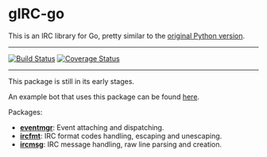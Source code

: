 # gIRC-go

This is an IRC library for Go, pretty similar to the [original Python version](https://github.com/DanielOaks/girc).

---

[![Build Status](https://travis-ci.org/DanielOaks/girc-go.svg?branch=master)](https://travis-ci.org/DanielOaks/girc-go) [![Coverage Status](https://coveralls.io/repos/DanielOaks/girc-go/badge.svg?branch=master&service=github)](https://coveralls.io/github/DanielOaks/girc-go?branch=master)

---

This package is still in its early stages.

An example bot that uses this package can be found [here](https://gist.github.com/DanielOaks/cbbc957e8dba39f59d9e).

Packages:

* [**eventmgr**](https://godoc.org/github.com/DanielOaks/girc-go/eventmgr): Event attaching and dispatching.
* [**ircfmt**](https://godoc.org/github.com/DanielOaks/girc-go/ircfmt): IRC format codes handling, escaping and unescaping.
* [**ircmsg**](https://godoc.org/github.com/DanielOaks/girc-go/ircmsg): IRC message handling, raw line parsing and creation.
